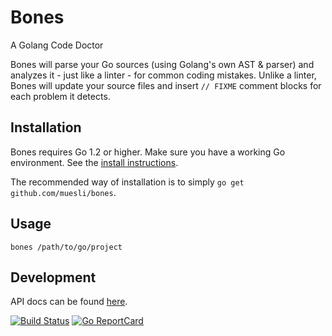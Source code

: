 Bones
=====

A Golang Code Doctor

Bones will parse your Go sources (using Golang's own AST & parser) and analyzes it - just like a linter - for common
coding mistakes. Unlike a linter, Bones will update your source files and insert `// FIXME` comment blocks for each
problem it detects.

## Installation

Bones requires Go 1.2 or higher. Make sure you have a working Go environment. See the [install instructions](http://golang.org/doc/install.html).

The recommended way of installation is to simply `go get github.com/muesli/bones`.

## Usage

    bones /path/to/go/project

## Development

API docs can be found [here](http://godoc.org/github.com/muesli/bones).

[![Build Status](https://travis-ci.org/muesli/bones.svg?branch=master)](https://travis-ci.org/muesli/bones)
[![Go ReportCard](http://goreportcard.com/badge/muesli/bones)](http://goreportcard.com/report/muesli/bones)
